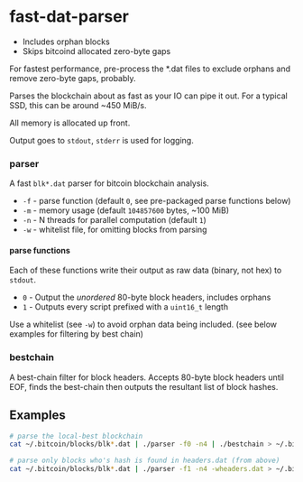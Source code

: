 # fast-dat-parser

* Includes orphan blocks
* Skips bitcoind allocated zero-byte gaps

For fastest performance, pre-process the *.dat files to exclude orphans and remove zero-byte gaps, probably.

Parses the blockchain about as fast as your IO can pipe it out.  For a typical SSD, this can be around ~450 MiB/s.

All memory is allocated up front.

Output goes to `stdout`, `stderr` is used for logging.


### parser

A fast `blk*.dat` parser for bitcoin blockchain analysis.

- `-f` - parse function (default `0`, see pre-packaged parse functions below)
- `-m` - memory usage (default `104857600` bytes, ~100 MiB)
- `-n` - N threads for parallel computation (default `1`)
- `-w` - whitelist file, for omitting blocks from parsing


#### parse functions

Each of these functions write their output as raw data (binary, not hex) to `stdout`.

- `0` - Output the *unordered* 80-byte block headers, includes orphans
- `1` - Outputs every script prefixed with a `uint16_t` length

Use a whitelist (see `-w`) to avoid orphan data being included. (see below examples for filtering by best chain)


### bestchain

A best-chain filter for block headers.
Accepts 80-byte block headers until EOF, finds the best-chain then outputs the resultant list of block hashes.


## Examples

``` bash
# parse the local-best blockchain
cat ~/.bitcoin/blocks/blk*.dat | ./parser -f0 -n4 | ./bestchain > ~/.bitcoin/headers.dat

# parse only blocks who's hash is found in headers.dat (from above)
cat ~/.bitcoin/blocks/blk*.dat | ./parser -f1 -n4 -wheaders.dat > ~/.bitcoin/scripts.dat
```
